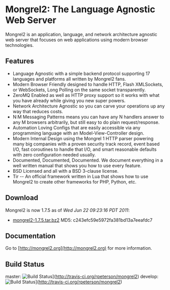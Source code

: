 Mongrel2: The Language Agnostic Web Server
==========================================

Mongrel2 is an application, language, and network architecture agnostic web
server that focuses on web applications using modern browser technologies.

Features
--------

* Language Agnostic with a simple backend protocol supporting 17 languages and
  platforms all written by Mongrel2 fans.
* Modern Browser Friendly designed to handle HTTP, Flash XMLSockets, or
  WebSockets, Long Polling on the same socket transparently.
* ZeroMQ Enabled as well as HTTP proxy support so it works with what you have
  already while giving you new super powers.
* Network Architecture Agnostic so you can carve your operations up any way that
  reduces costs.
* N:M Messaging Patterns means you can have any N handlers answer to any M
  browsers arbitrarily, but still easy to do plain request/response.
* Automation Loving Configs that are easily accessible via any programming
  language with an Model-View-Controller design.
* Modern Internal Design using the Mongrel 1 HTTP parser powering many big
  companies with a proven security track record, event based I/O, fast
  coroutines to handle that I/O, and smart reasonable defaults with zero
  configuration needed usually.
* Documented, Documented, Documented. We document everything in a well written
  manual that shows you how to use every feature.
* BSD Licensed and all with a BSD 3-clause license.
* Tir -- An official framework written in Lua that shows how to use Mongrel2 to
  create other frameworks for PHP, Python, etc.

Download
--------

Mongrel2 is now 1.7.5 as of *Wed Jun 22 09:23:16 PDT 2011*: 

* [mongrel2-1.7.5.tar.bz2](http://mongrel2.org/static/downloads/mongrel2-1.7.5.tar.bz2) MD5: c243efc59e5972fa381bd13a7eeafdc7

Documentation
-------------

Go to [http://mongrel2.org](http://mongrel2.org) for more information.

Build Status
------------
master: ![Build Status](https://secure.travis-ci.org/rpeterson/mongrel2.png?branch=master)](http://travis-ci.org/rpeterson/mongrel2)
develop: ![Build Status](https://secure.travis-ci.org/rpeterson/mongrel2.png?branch=develop)](http://travis-ci.org/rpeterson/mongrel2)

